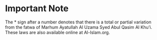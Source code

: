 Important Note
==============

The \* sign after a number denotes that there is a total or partial
variation from the fatwa of Marhum Ayatullah Al Uzama Syed Abul Qasim Al
Khu’i. These laws are also available online at Al-Islam.org.


